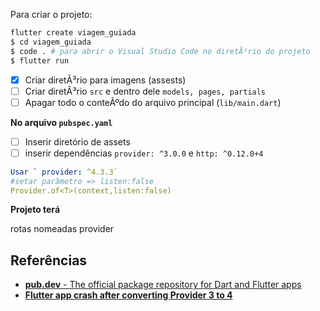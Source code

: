 Para criar o projeto:

```bash
flutter create viagem_guiada
$ cd viagem_guiada
$ code . # para abrir o Visual Studio Code no diretÃ³rio do projeto
$ flutter run
```

- [x] Criar diretÃ³rio para imagens (assests)
- [ ] Criar diretÃ³rio `src` e dentro dele `models, pages, partials`
- [ ] Apagar todo o conteÃºdo do arquivo principal (`lib/main.dart`)

**No arquivo `pubspec.yaml`**

- [ ] Inserir diretório de assets
- [ ] inserir dependências `provider: ^3.0.0` e  `http: ^0.12.0+4`

```yaml
Usar ` provider: ^4.3.3`
#setar parâmetro => listen:false
Provider.of<T>(context,listen:false)
```

**Projeto terá**

rotas nomeadas
provider


## Referências

- [**pub.dev** - The official package repository for Dart and Flutter apps](https://pub.dev/)
- [**Flutter app crash after converting Provider 3 to 4**](https://stackoverflow.com/questions/59590673/flutter-app-crash-after-converting-provider-3-to-4)